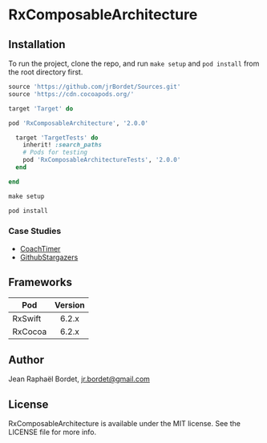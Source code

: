 # RxComposableArchitecture


## Installation

To run the project, clone the repo, and run `make setup` and `pod install` from the root directory first.

```ruby
source 'https://github.com/jrBordet/Sources.git'
source 'https://cdn.cocoapods.org/'

target 'Target' do

pod 'RxComposableArchitecture', '2.0.0'

  target 'TargetTests' do
    inherit! :search_paths
    # Pods for testing
    pod 'RxComposableArchitectureTests', '2.0.0'
  end

end

```

```ruby
make setup

pod install
```

### Case Studies
* [CoachTimer](https://github.com/jrBordet/CoachTimer)
* [GithubStargazers](https://github.com/jrBordet/GithubStargazers)

## Frameworks


| Pod               | Version         
| -------------     |:-------------:| 
| RxSwift           | 6.2.x         |
| RxCocoa           | 6.2.x         |


## Author

Jean Raphaël Bordet, jr.bordet@gmail.com

## License

RxComposableArchitecture is available under the MIT license. See the LICENSE file for more info.
